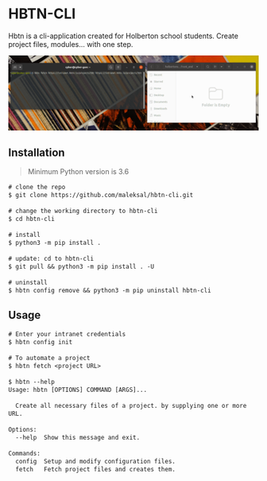 # HBTN-CLI

Hbtn is a cli-application created for Holberton school students. Create project files, modules... with one step.

<img src="https://github.com/maleksal/hbtn-cli/blob/main/demo.gif"  style="zoom:150%;" />

## Installation

> Minimum Python version is 3.6

```console
# clone the repo
$ git clone https://github.com/maleksal/hbtn-cli.git

# change the working directory to hbtn-cli
$ cd hbtn-cli

# install
$ python3 -m pip install .

# update: cd to hbtn-cli
$ git pull && python3 -m pip install . -U

# uninstall
$ hbtn config remove && python3 -m pip uninstall hbtn-cli
```



## Usage

```console
# Enter your intranet credentials
$ hbtn config init

# To automate a project
$ hbtn fetch <project URL>

$ hbtn --help
Usage: hbtn [OPTIONS] COMMAND [ARGS]...

  Create all necessary files of a project. by supplying one or more URL.

Options:
  --help  Show this message and exit.

Commands:
  config  Setup and modify configuration files.
  fetch   Fetch project files and creates them.

```

